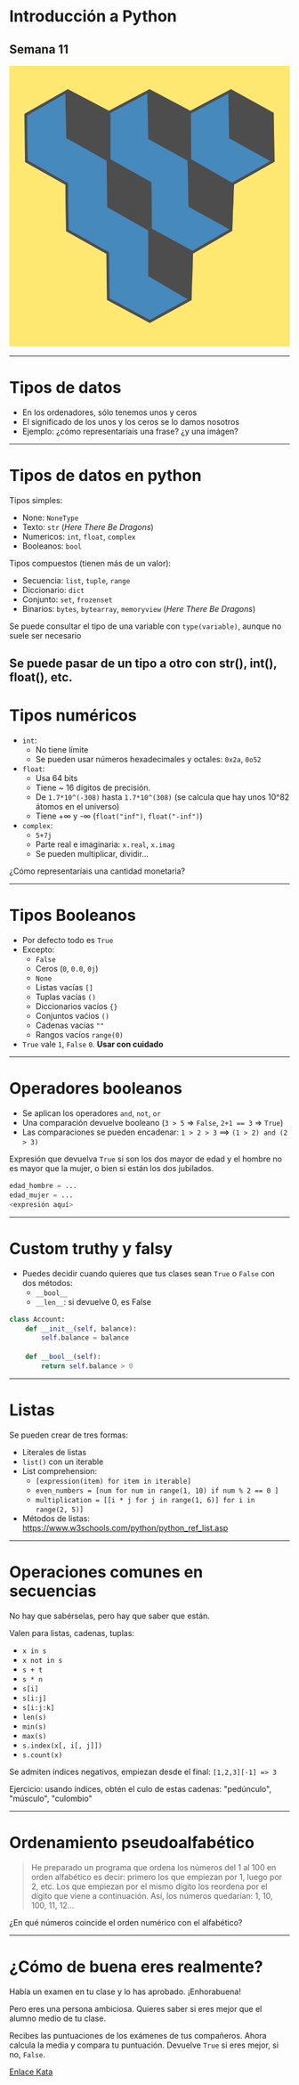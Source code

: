 

# Introducción a Python

## Semana 11
<!-- .element style="text-align:center" -->

![alt text](./img/logo2.png) <!-- .element style="margin-left: auto; margin-right: auto; display: block" -->

---

# Tipos de datos

- En los ordenadores, sólo tenemos unos y ceros
- El significado de los unos y los ceros se lo damos nosotros
- Ejemplo: ¿cómo representaríais una frase? ¿y una imágen?

---

# Tipos de datos en python

Tipos simples:
  - None:	`NoneType`
  - Texto:	`str` (*Here There Be Dragons*)
  - Numericos:	`int`, `float`, `complex`
  - Booleanos: `bool`

Tipos compuestos (tienen más de un valor):
- Secuencia:	`list`, `tuple`, `range`
- Diccionario:	`dict`
- Conjunto:	`set`, `frozenset`
- Binarios:	`bytes`, `bytearray`, `memoryview` (*Here There Be Dragons*)

Se puede consultar el tipo de una variable con `type(variable)`, aunque no suele ser necesario

Se puede pasar de un tipo a otro con str(), int(), float(), etc.
---

# Tipos numéricos

- `int`:
  - No tiene límite
  - Se pueden usar números hexadecimales y octales: `0x2a`, `0o52`
- `float`:
  - Usa 64 bits
  - Tiene ~ 16 digitos de precisión.
  - De `1.7*10^(-308)` hasta `1.7*10^(308)` (se calcula que hay unos 10^82 átomos en el universo)
  - Tiene +∞ y -∞ (`float("inf")`, `float("-inf")`)
- `complex`:
  - `5+7j`
  - Parte real e imaginaria: `x.real`, `x.imag`
  - Se pueden multiplicar, dividir...

¿Cómo representaríais una cantidad monetaria?

---

# Tipos Booleanos

- Por defecto todo es `True`
- Excepto:
  - `False`
  - Ceros (`0`, `0.0`, `0j`)
  - `None`
  - Listas vacías `[]`
  - Tuplas vacías `()`
  - Diccionarios vacíos `{}`
  - Conjuntos vaćios `()`
  - Cadenas vacías `""`
  - Rangos vacíos `range(0)`
- `True` vale `1`, `False` `0`. **Usar con cuidado**

---

# Operadores booleanos

- Se aplican los operadores `and`, `not`, `or`
- Una comparación devuelve booleano (`3 > 5` => `False`, `2+1 == 3` => `True`)
- Las comparaciones se pueden encadenar: `1 > 2 > 3` ==> `(1 > 2) and (2 > 3)`


Expresión que devuelva `True` si son los dos mayor de edad y el hombre no es mayor que la mujer, o bien si están los dos jubilados.
```python
edad_hombre = ...
edad_mujer = ...
<expresión aquí>
```
---

# Custom truthy y falsy

- Puedes decidir cuando quieres que tus clases sean `True` o `False` con dos métodos:
  - `__bool__`
  - `__len__`: si devuelve 0, es False

```python
class Account:
	def __init__(self, balance):
		self.balance = balance

	def __bool__(self):
		return self.balance > 0
```

---

# Listas

Se pueden crear de tres formas:
- Literales de listas
- `list()` con un iterable
- List comprehension:
  - `[expression(item) for item in iterable]`
  - `even_numbers = [num for num in range(1, 10) if num % 2 == 0 ]`
  - `multiplication = [[i * j for j in range(1, 6)] for i in range(2, 5)]`
- Métodos de listas: https://www.w3schools.com/python/python_ref_list.asp

---

# Operaciones comunes en secuencias

No hay que sabérselas, pero hay que saber que están.

Valen para listas, cadenas, tuplas:

- `x in s`
- `x not in s`
- `s + t`
- `s * n`
- `s[i]`
- `s[i:j]`
- `s[i:j:k]`
- `len(s)`
- `min(s)`
- `max(s)`
- `s.index(x[, i[, j]])`
- `s.count(x)`

Se admiten índices negativos, empiezan desde el final: `[1,2,3][-1] => 3`

Ejercicio: usando índices, obtén el culo de estas cadenas: "pedúnculo", "músculo", "culombio"

---

# Ordenamiento pseudoalfabético

> He preparado un programa que ordena los números del 1 al 100 en orden alfabético
> es decir: primero los que empiezan por 1, luego por 2, etc. Los que empiezan
> por el mismo dígito los reordena por el dígito que viene a continuación. Así,
> los números quedarían: 1, 10, 100, 11, 12...

¿En qué números coincide el orden numérico con el alfabético?

---

# ¿Cómo de buena eres realmente?

Había un examen en tu clase y lo has aprobado. ¡Enhorabuena!

Pero eres una persona ambiciosa. Quieres saber si eres mejor que el alumno medio de tu clase.

Recibes las puntuaciones de los exámenes de tus compañeros. Ahora calcula la media y compara tu puntuación.
Devuelve `True` si eres mejor, si no, `False`.

<div></div> <!-- .element style="height: 200px" -->

[Enlace Kata](https://www.codewars.com/kata/5601409514fc93442500010b)


